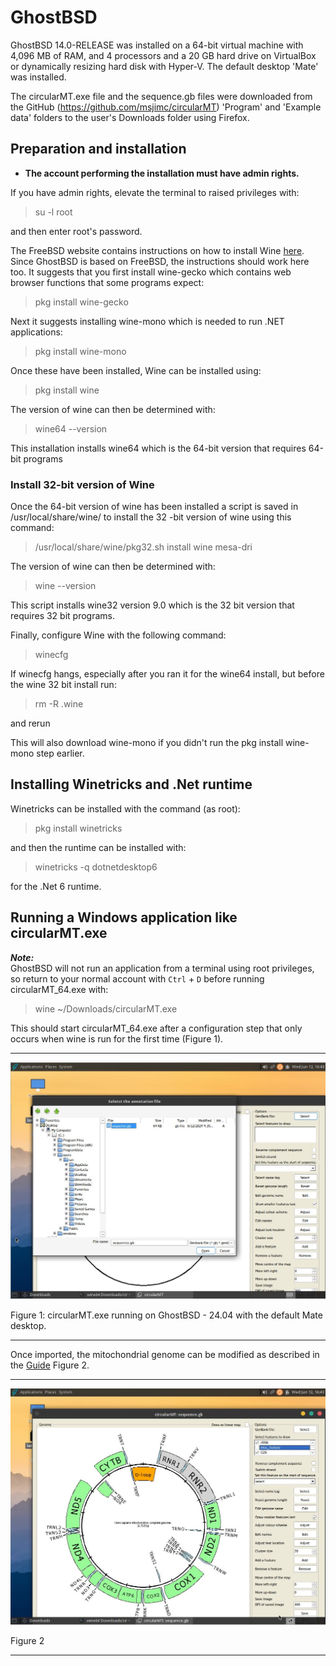 # GhostBSD 
GhostBSD 14.0-RELEASE was installed on a 64-bit virtual machine with 4,096 MB of RAM, and 4 processors and a 20 GB hard drive on VirtualBox or dynamically resizing hard disk with Hyper-V. The default desktop 'Mate' was installed.

The circularMT.exe file and the sequence.gb files were downloaded from the GitHub (https://github.com/msjimc/circularMT) 'Program' and 'Example data' folders to the user's Downloads folder using Firefox. 

## Preparation and installation

* **The account performing the installation must have admin rights.**

If you have admin rights, elevate the terminal to raised privileges with:

> su -l root

and then enter root's password.

The FreeBSD website contains instructions on how to install Wine [here](https://docs.freebsd.org/en/books/handbook/wine/). Since GhostBSD is based on FreeBSD, the instructions should work here too. It suggests that you first install wine-gecko which contains web browser functions that some programs expect:

>pkg install wine-gecko

Next it suggests installing wine-mono which is needed to run .NET applications:

> pkg install wine-mono

Once these have been installed, Wine can be installed using:

> pkg install wine

The version of wine can then be determined with:

> wine64 --version

This installation installs wine64 which is the 64-bit version that requires 64-bit programs 


### Install 32-bit version of Wine

Once the 64-bit version of wine has been installed a script is saved in /usr/local/share/wine/ to install the 32 -bit version of wine using this command:

> /usr/local/share/wine/pkg32.sh install wine mesa-dri

The version of wine can then be determined with:

> wine --version 

This script installs wine32 version 9.0 which is the 32 bit version that requires 32 bit programs.

Finally, configure Wine with the following command:

> winecfg

If winecfg hangs, especially after you ran it for the wine64 install, but before the wine 32 bit install run:

> rm -R .wine 

and rerun

This will also download wine-mono if you didn't run the pkg install wine-mono step earlier.

## Installing Winetricks and .Net runtime

Winetricks can be installed with the command (as root):

>  pkg install winetricks

and then the runtime can be installed with:

> winetricks -q dotnetdesktop6

for the .Net 6 runtime.

## Running a Windows application like circularMT.exe

***Note:***  
GhostBSD will not run an application from a terminal using root privileges, so return to your normal account with ```Ctrl``` + ```D``` before running circularMT_64.exe with:

> wine ~/Downloads/circularMT.exe

This should start circularMT_64.exe after a configuration step that only occurs when wine is run for the first time (Figure 1).

<hr />

![Figure 1](images/GhostBSD_24-04_figure1.jpg)

Figure 1: circularMT.exe running on GhostBSD - 24.04 with the default Mate desktop.

<hr />

Once imported, the mitochondrial genome can be modified as described in the [Guide](https://github.com/msjimc/circularMT/tree/master/Guide/README.md) Figure 2.

<hr />

![Figure 2](images/GhostBSD_24-04_figure2.jpg)

Figure 2

<hr />
